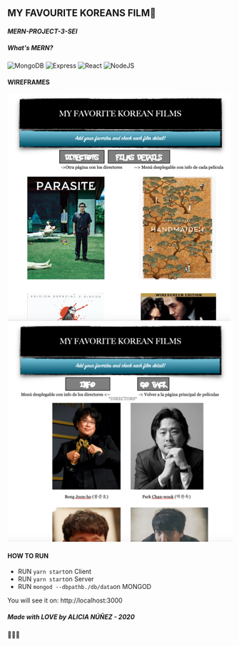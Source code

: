 ## MY FAVOURITE KOREANS FILM🎥

#### _MERN-PROJECT-3-SEI_

##### What's MERN?

![MongoDB](https://img.shields.io/badge/mongo-DB-yellowgreen)
![Express](https://img.shields.io/badge/-express-grey)
![React](https://img.shields.io/badge/-react-blue)
![NodeJS](https://img.shields.io/badge/node-.js-green)

#### WIREFRAMES

![img](WIREFRAME.png)
![img](WIREFRAME2.png)

#### HOW TO RUN

* RUN `yarn start`on Client
* RUN `yarn start`on Server
* RUN `mongod --dbpathb./db/data`on MONGOD

You will see it on:
http://localhost:3000 


##### Made with LOVE by ALICIA NÚÑEZ - 2020 
🤍🤍🤍
